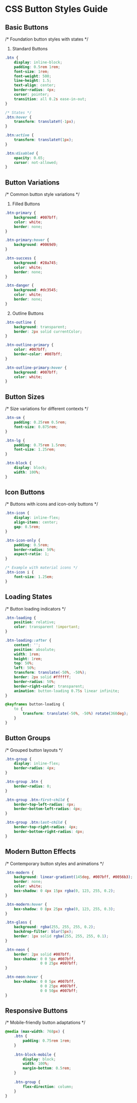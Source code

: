 # CSS Button Styles Guide

## Basic Buttons
/* Foundation button styles with states */

1. Standard Buttons
```css
.btn {
    display: inline-block;
    padding: 0.5rem 1rem;
    font-size: 1rem;
    font-weight: 500;
    line-height: 1.5;
    text-align: center;
    border-radius: 4px;
    cursor: pointer;
    transition: all 0.2s ease-in-out;
}

/* States */
.btn:hover {
    transform: translateY(-1px);
}

.btn:active {
    transform: translateY(1px);
}

.btn:disabled {
    opacity: 0.65;
    cursor: not-allowed;
}
```

## Button Variations
/* Common button style variations */

1. Filled Buttons
```css
.btn-primary {
    background: #007bff;
    color: white;
    border: none;
}

.btn-primary:hover {
    background: #0069d9;
}

.btn-success {
    background: #28a745;
    color: white;
    border: none;
}

.btn-danger {
    background: #dc3545;
    color: white;
    border: none;
}
```

2. Outline Buttons
```css
.btn-outline {
    background: transparent;
    border: 2px solid currentColor;
}

.btn-outline-primary {
    color: #007bff;
    border-color: #007bff;
}

.btn-outline-primary:hover {
    background: #007bff;
    color: white;
}
```

## Button Sizes
/* Size variations for different contexts */
```css
.btn-sm {
    padding: 0.25rem 0.5rem;
    font-size: 0.875rem;
}

.btn-lg {
    padding: 0.75rem 1.5rem;
    font-size: 1.25rem;
}

.btn-block {
    display: block;
    width: 100%;
}
```

## Icon Buttons
/* Buttons with icons and icon-only buttons */
```css
.btn-icon {
    display: inline-flex;
    align-items: center;
    gap: 0.5rem;
}

.btn-icon-only {
    padding: 0.5rem;
    border-radius: 50%;
    aspect-ratio: 1;
}

/* Example with material icons */
.btn-icon i {
    font-size: 1.25em;
}
```

## Loading States
/* Button loading indicators */
```css
.btn-loading {
    position: relative;
    color: transparent !important;
}

.btn-loading::after {
    content: '';
    position: absolute;
    width: 1rem;
    height: 1rem;
    top: 50%;
    left: 50%;
    transform: translate(-50%, -50%);
    border: 2px solid #ffffff;
    border-radius: 50%;
    border-right-color: transparent;
    animation: button-loading 0.75s linear infinite;
}

@keyframes button-loading {
    to {
        transform: translate(-50%, -50%) rotate(360deg);
    }
}
```

## Button Groups
/* Grouped button layouts */
```css
.btn-group {
    display: inline-flex;
    border-radius: 4px;
}

.btn-group .btn {
    border-radius: 0;
}

.btn-group .btn:first-child {
    border-top-left-radius: 4px;
    border-bottom-left-radius: 4px;
}

.btn-group .btn:last-child {
    border-top-right-radius: 4px;
    border-bottom-right-radius: 4px;
}
```

## Modern Button Effects
/* Contemporary button styles and animations */
```css
.btn-modern {
    background: linear-gradient(145deg, #007bff, #0056b3);
    border: none;
    color: white;
    box-shadow: 0 4px 15px rgba(0, 123, 255, 0.2);
}

.btn-modern:hover {
    box-shadow: 0 8px 25px rgba(0, 123, 255, 0.3);
}

.btn-glass {
    background: rgba(255, 255, 255, 0.2);
    backdrop-filter: blur(5px);
    border: 1px solid rgba(255, 255, 255, 0.1);
}

.btn-neon {
    border: 2px solid #007bff;
    box-shadow: 0 0 5px #007bff,
                0 0 25px #007bff;
}

.btn-neon:hover {
    box-shadow: 0 0 5px #007bff,
                0 0 25px #007bff,
                0 0 50px #007bff;
}
```

## Responsive Buttons
/* Mobile-friendly button adaptations */
```css
@media (max-width: 768px) {
    .btn {
        padding: 0.75rem 1rem;
    }
    
    .btn-block-mobile {
        display: block;
        width: 100%;
        margin-bottom: 0.5rem;
    }
    
    .btn-group {
        flex-direction: column;
    }
}
```
